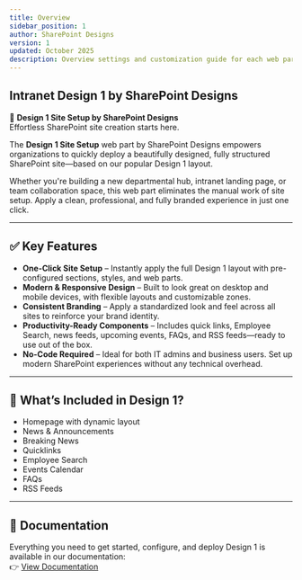 ```yaml
---
title: Overview
sidebar_position: 1
author: SharePoint Designs
version: 1
updated: October 2025
description: Overview settings and customization guide for each web part.
---
```

## Intranet Design 1 by SharePoint Designs

🧩 **Design 1 Site Setup by SharePoint Designs**\
Effortless SharePoint site creation starts here.

The **Design 1 Site Setup** web part by SharePoint Designs empowers organizations to quickly deploy a beautifully designed, fully structured SharePoint site—based on our popular Design 1 layout.

Whether you're building a new departmental hub, intranet landing page, or team collaboration space, this web part eliminates the manual work of site setup. Apply a clean, professional, and fully branded experience in just one click.

- - -

## ✅ Key Features

* **One-Click Site Setup** – Instantly apply the full Design 1 layout with pre-configured sections, styles, and web parts.
* **Modern & Responsive Design** – Built to look great on desktop and mobile devices, with flexible layouts and customizable zones.
* **Consistent Branding** – Apply a standardized look and feel across all sites to reinforce your brand identity.
* **Productivity-Ready Components** – Includes quick links, Employee Search, news feeds, upcoming events, FAQs, and RSS feeds—ready to use out of the box.
* **No-Code Required** – Ideal for both IT admins and business users. Set up modern SharePoint experiences without any technical overhead.

- - -

## 🚀 What’s Included in Design 1?

* Homepage with dynamic layout
* News & Announcements
* Breaking News
* Quicklinks
* Employee Search
* Events Calendar
* FAQs
* RSS Feeds

- - -

## 📄 Documentation

Everything you need to get started, configure, and deploy Design 1 is available in our documentation:\
👉 [View Documentation](/documentation/docs/design-1/installation)
